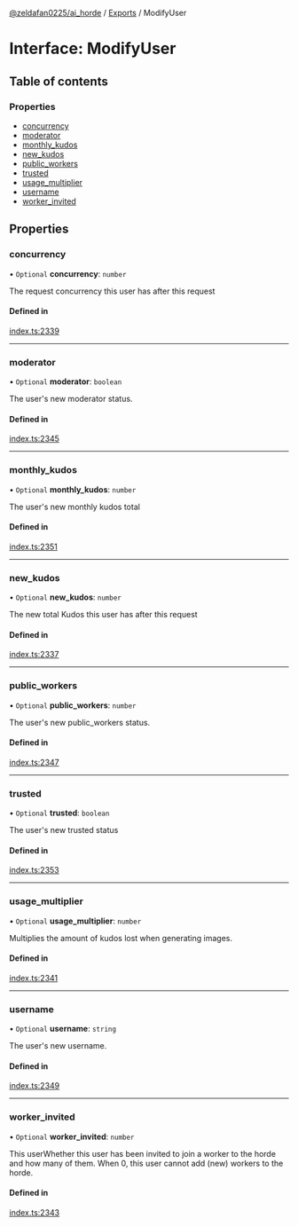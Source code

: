 [@zeldafan0225/ai_horde](../README.md) / [Exports](../modules.md) / ModifyUser

# Interface: ModifyUser

## Table of contents

### Properties

- [concurrency](ModifyUser.md#concurrency)
- [moderator](ModifyUser.md#moderator)
- [monthly\_kudos](ModifyUser.md#monthly_kudos)
- [new\_kudos](ModifyUser.md#new_kudos)
- [public\_workers](ModifyUser.md#public_workers)
- [trusted](ModifyUser.md#trusted)
- [usage\_multiplier](ModifyUser.md#usage_multiplier)
- [username](ModifyUser.md#username)
- [worker\_invited](ModifyUser.md#worker_invited)

## Properties

### concurrency

• `Optional` **concurrency**: `number`

The request concurrency this user has after this request

#### Defined in

[index.ts:2339](https://github.com/ZeldaFan0225/ai_horde/blob/c593245/index.ts#L2339)

___

### moderator

• `Optional` **moderator**: `boolean`

The user's new moderator status.

#### Defined in

[index.ts:2345](https://github.com/ZeldaFan0225/ai_horde/blob/c593245/index.ts#L2345)

___

### monthly\_kudos

• `Optional` **monthly\_kudos**: `number`

The user's new monthly kudos total

#### Defined in

[index.ts:2351](https://github.com/ZeldaFan0225/ai_horde/blob/c593245/index.ts#L2351)

___

### new\_kudos

• `Optional` **new\_kudos**: `number`

The new total Kudos this user has after this request

#### Defined in

[index.ts:2337](https://github.com/ZeldaFan0225/ai_horde/blob/c593245/index.ts#L2337)

___

### public\_workers

• `Optional` **public\_workers**: `number`

The user's new public_workers status.

#### Defined in

[index.ts:2347](https://github.com/ZeldaFan0225/ai_horde/blob/c593245/index.ts#L2347)

___

### trusted

• `Optional` **trusted**: `boolean`

The user's new trusted status

#### Defined in

[index.ts:2353](https://github.com/ZeldaFan0225/ai_horde/blob/c593245/index.ts#L2353)

___

### usage\_multiplier

• `Optional` **usage\_multiplier**: `number`

Multiplies the amount of kudos lost when generating images.

#### Defined in

[index.ts:2341](https://github.com/ZeldaFan0225/ai_horde/blob/c593245/index.ts#L2341)

___

### username

• `Optional` **username**: `string`

The user's new username.

#### Defined in

[index.ts:2349](https://github.com/ZeldaFan0225/ai_horde/blob/c593245/index.ts#L2349)

___

### worker\_invited

• `Optional` **worker\_invited**: `number`

This userWhether this user has been invited to join a worker to the horde and how many of them. When 0, this user cannot add (new) workers to the horde.

#### Defined in

[index.ts:2343](https://github.com/ZeldaFan0225/ai_horde/blob/c593245/index.ts#L2343)

